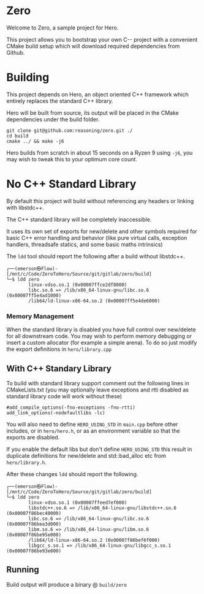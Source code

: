 # Zero

Welcome to Zero, a sample project for Hero.

This project allows you to bootstrap your own C-- project with a convenient CMake build setup which will download required dependencies from Github.

# Building

This project depends on Hero, an object oriented C++ framework which entirely replaces the standard C++ library.

Hero will be built from source, its output will be placed in the CMake dependencies under the build folder.


```
git clone git@github.com:reasoning/zero.git ./
cd build
cmake ../ && make -j6
```

Hero builds from scratch in about 15 seconds on a Ryzen 9 using `-j6`, you may wish to tweak this to your optimum core count.

# No C++ Standard Library

By default this project will build without referencing any headers or linking with libstdc++.

The C++ standard library will be completely inaccessible.

It uses its own set of exports for new/delete and other symbols required for basic C++ error handling and behavior (like pure virtual calls, exception handlers, threadsafe statics, and some basic maths intrinsics)

The `ldd` tool should report the following after a build without libstdc++.

```
┌──(emerson㉿Flow)-[/mnt/c/Code/ZeroToHero/Source/git/gitlab/zero/build]
└─$ ldd zero
        linux-vdso.so.1 (0x00007ffce2df8000)
        libc.so.6 => /lib/x86_64-linux-gnu/libc.so.6 (0x00007ff5e4ad1000)
        /lib64/ld-linux-x86-64.so.2 (0x00007ff5e4de6000)
```
### Memory Management

When the standard library is disabled you have full control over new/delete for all downstream code.  You may wish to perform memory debugging or insert a custom allocator (for example a simple arena).  To do so just modify the export definitions in `hero/library.cpp`

## With C++ Standary Library

To build with standard library support comment out the 
following lines in CMakeLists.txt (you may optionally leave
exceptions and rtti disabled as standard library code will
work without these)

```
#add_compile_options(-fno-exceptions -fno-rtti)
add_link_options(-nodefaultlibs -lc)
```

You will also need to define `HERO_USING_STD` in `main.cpp` before other includes, or in `hero/hero.h`, or as an environment variable so that the exports are disabled.

If you enable the default libs but don't define `HERO_USING_STD` this result in duplicate definitions for new/delete and std::bad_alloc etc from `hero/library.h`.


After these changes `ldd` should report the following.

```
┌──(emerson㉿Flow)-[/mnt/c/Code/ZeroToHero/Source/git/gitlab/zero/build]
└─$ ldd zero
        linux-vdso.so.1 (0x00007ffeed7ef000)
        libstdc++.so.6 => /lib/x86_64-linux-gnu/libstdc++.so.6 (0x00007f86bec40000)
        libc.so.6 => /lib/x86_64-linux-gnu/libc.so.6 (0x00007f86bea3d000)
        libm.so.6 => /lib/x86_64-linux-gnu/libm.so.6 (0x00007f86be95e000)
        /lib64/ld-linux-x86-64.so.2 (0x00007f86bef6f000)
        libgcc_s.so.1 => /lib/x86_64-linux-gnu/libgcc_s.so.1 (0x00007f86be93e000)
```


## Running

Build output will produce a binary @ `build/zero`